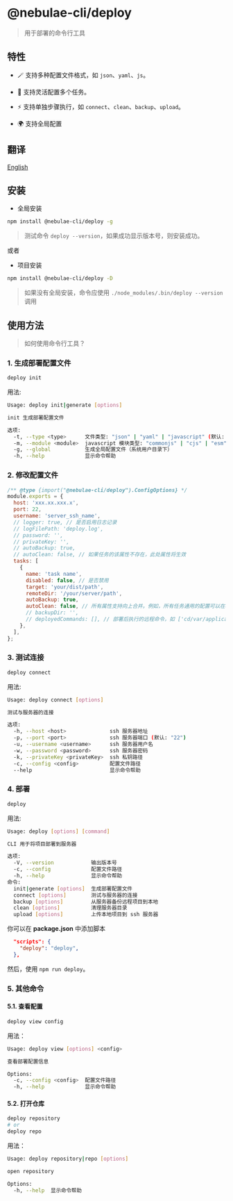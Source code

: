 # @nebulae-cli/deploy

> 用于部署的命令行工具

## 特性

- 🪄 支持多种配置文件格式，如 `json`、`yaml`、`js`。

- 🚩 支持灵活配置多个任务。

- ⚡ 支持单独步骤执行，如 `connect`、`clean`、`backup`、`upload`。

- 🌍 支持全局配置

## 翻译

[English](../README.md)

## 安装

- 全局安装

```bash
npm install @nebulae-cli/deploy -g
```

> 测试命令 `deploy --version`，如果成功显示版本号，则安装成功。

或者

- 项目安装

```bash
npm install @nebulae-cli/deploy -D
```

> 如果没有全局安装，命令应使用 `./node_modules/.bin/deploy --version` 调用

## 使用方法

> 如何使用命令行工具？

### 1. 生成部署配置文件

```bash
deploy init
```

用法:

```bash
Usage: deploy init|generate [options]

init 生成部署配置文件

选项:
  -t, --type <type>      文件类型: "json" | "yaml" | "javascript" (默认: "javascript")
  -m, --module <module>  javascript 模块类型: "commonjs" | "cjs" | "esm" | "mjs" (默认: "cjs")
  -g, --global           生成全局配置文件（系统用户目录下）
  -h, --help             显示命令帮助
```

### 2. 修改配置文件
```js
/** @type {import("@nebulae-cli/deploy").ConfigOptions} */
module.exports = {
  host: 'xxx.xx.xxx.x',
  port: 22,
  username: 'server_ssh_name',
  // logger: true, // 是否启用日志记录
  // logFilePath: 'deploy.log',
  // password: '',
  // privateKey: '',
  // autoBackup: true,
  // autoClean: false, // 如果任务的该属性不存在，此处属性将生效
  tasks: [
    {
      name: 'task name',
      disabled: false, // 是否禁用
      target: 'your/dist/path',
      remoteDir: '/your/server/path',
      autoBackup: true,
      autoClean: false, // 所有属性支持向上合并。例如，所有任务通用的配置可以在根属性上配置
      // backupDir: '',
      // deployedCommands: [], // 部署后执行的远程命令，如 ['cd/var/applications', 'java - jar xxx. jar']，将使用 && 合并多个命令
    },
  ],
};
```

### 3. 测试连接

```bash
deploy connect
```

用法:

```bash
Usage: deploy connect [options]

测试与服务器的连接

选项:
  -h, --host <host>              ssh 服务器地址
  -p, --port <port>              ssh 服务器端口 (默认: "22")
  -u, --username <username>      ssh 服务器用户名
  -w, --password <password>      ssh 服务器密码
  -k, --privateKey <privateKey>  ssh 私钥路径
  -c, --config <config>          配置文件路径
  --help                         显示命令帮助
```

### 4. 部署

```bash
deploy
```

用法:

```bash
Usage: deploy [options] [command]

CLI 用于将项目部署到服务器

选项:
  -V, --version            输出版本号
  -c, --config             配置文件路径
  -h, --help               显示命令帮助
命令:
  init|generate [options]  生成部署配置文件
  connect [options]        测试与服务器的连接
  backup [options]         从服务器备份远程项目到本地
  clean [options]          清理服务器目录
  upload [options]         上传本地项目到 ssh 服务器
```

你可以在 **package.json** 中添加脚本

```json
  "scripts": {
    "deploy": "deploy",
  },
```

然后，使用 `npm run deploy`。

### 5. 其他命令

#### 5.1. 查看配置

```bash
deploy view config
```

用法：

```bash
Usage: deploy view [options] <config>

查看部署配置信息

Options:
  -c, --config <config>  配置文件路径
  -h, --help             显示命令帮助
```

#### 5.2. 打开仓库
  
```bash
deploy repository
# or
deploy repo
```

用法：

```bash
Usage: deploy repository|repo [options]

open repository

Options:
  -h, --help  显示命令帮助
```
